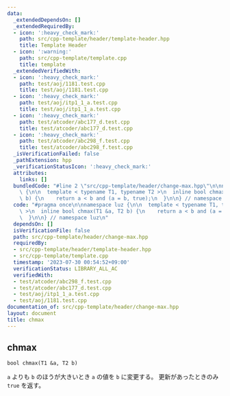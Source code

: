 ```yaml
---
data:
  _extendedDependsOn: []
  _extendedRequiredBy:
  - icon: ':heavy_check_mark:'
    path: src/cpp-template/header/template-header.hpp
    title: Template Header
  - icon: ':warning:'
    path: src/cpp-template/template.cpp
    title: template
  _extendedVerifiedWith:
  - icon: ':heavy_check_mark:'
    path: test/aoj/1181.test.cpp
    title: test/aoj/1181.test.cpp
  - icon: ':heavy_check_mark:'
    path: test/aoj/itp1_1_a.test.cpp
    title: test/aoj/itp1_1_a.test.cpp
  - icon: ':heavy_check_mark:'
    path: test/atcoder/abc177_d.test.cpp
    title: test/atcoder/abc177_d.test.cpp
  - icon: ':heavy_check_mark:'
    path: test/atcoder/abc298_f.test.cpp
    title: test/atcoder/abc298_f.test.cpp
  _isVerificationFailed: false
  _pathExtension: hpp
  _verificationStatusIcon: ':heavy_check_mark:'
  attributes:
    links: []
  bundledCode: "#line 2 \"src/cpp-template/header/change-max.hpp\"\n\nnamespace luz\
    \ {\n\n  template < typename T1, typename T2 >\n  inline bool chmax(T1 &a, T2\
    \ b) {\n    return a < b and (a = b, true);\n  }\n\n} // namespace luz\n"
  code: "#pragma once\n\nnamespace luz {\n\n  template < typename T1, typename T2\
    \ >\n  inline bool chmax(T1 &a, T2 b) {\n    return a < b and (a = b, true);\n\
    \  }\n\n} // namespace luz\n"
  dependsOn: []
  isVerificationFile: false
  path: src/cpp-template/header/change-max.hpp
  requiredBy:
  - src/cpp-template/header/template-header.hpp
  - src/cpp-template/template.cpp
  timestamp: '2023-07-30 00:54:52+09:00'
  verificationStatus: LIBRARY_ALL_AC
  verifiedWith:
  - test/atcoder/abc298_f.test.cpp
  - test/atcoder/abc177_d.test.cpp
  - test/aoj/itp1_1_a.test.cpp
  - test/aoj/1181.test.cpp
documentation_of: src/cpp-template/header/change-max.hpp
layout: document
title: chmax
---
```


## chmax
```
bool chmax(T1 &a, T2 b)
```

`a` よりも `b` のほうが大きいとき `a` の値を `b` に変更する。
更新があったときのみ `true` を返す。
